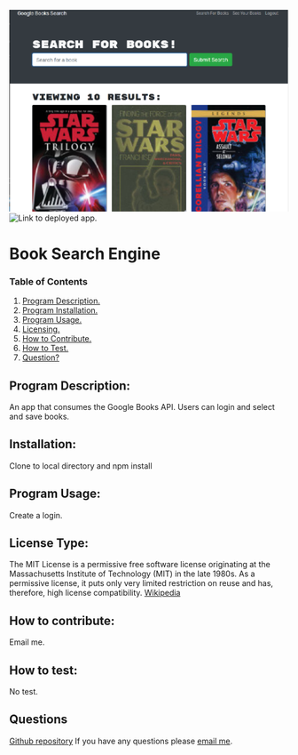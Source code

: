 
  ![Image of app](https://github.com/terrylthompsonintx/Book-Search-Engine/blob/master/sc.png)
  ![Link to deployed app.](https://cryptic-inlet-28634.herokuapp.com/)
  # Book Search Engine
  ### Table of Contents
  1. [Program Description.](#program-description)
  2. [Program Installation.](#installation)
  3. [Program Usage.](#program-usage)
  4. [Licensing.](#license-type)
  5. [How to Contribute.](#how-to-contribute)
  6. [How to Test.](#how-to-test)
  7. [Question?](#questions)
  
  ## Program Description:
  An app that consumes the Google Books API.  Users can login and select and save books. 
  
  ## Installation:
  Clone to local directory and npm install
  
  ## Program Usage:
  Create a login. 
  
  ## License Type: 
  The MIT License is a permissive free software license originating at the Massachusetts Institute of Technology (MIT) in the late 1980s. As a permissive license, it puts only very limited restriction on reuse and has, therefore, high license compatibility.
  [Wikipedia](https://en.wikipedia.org/wiki/MIT_License)
  
  ## How to contribute:
  Email me. 
  
  ## How to test:
  No test.
  
  ## Questions
  [Github repository](https://github.com/terrylthompsonintx@gmail.com)
  If you have any questions please [email me](mailto:terrylthompsonintx@gmail.com). 
     
  